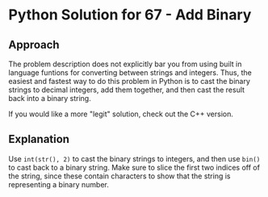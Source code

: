 # Python Solution for 67 - Add Binary

## Approach

The problem description does not explicitly bar you from using built in language
funtions for converting between strings and integers. Thus, the easiest and
fastest way to do this problem in Python is to cast the binary strings to decimal
integers, add them together, and then cast the result back into a binary string.

If you would like a more "legit" solution, check out the C++ version.

## Explanation

Use `int(str(), 2)` to cast the binary strings to integers, and then use `bin()`
to cast back to a binary string. Make sure to slice the first two indices off of
the string, since these contain characters to show that the string is
representing a binary number.
